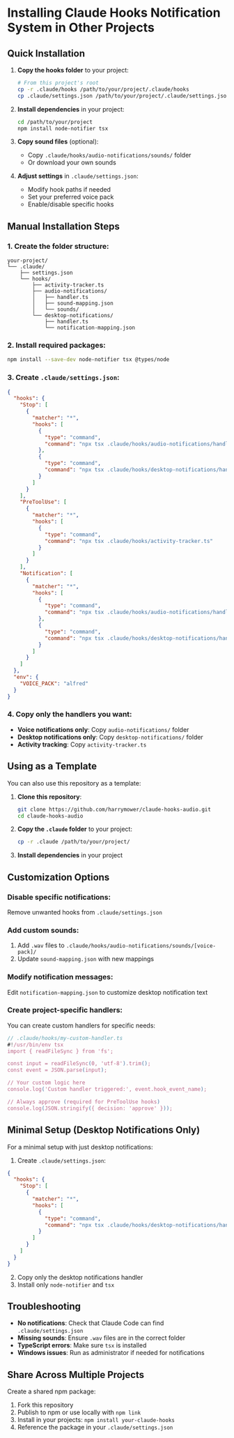 # Installing Claude Hooks Notification System in Other Projects

## Quick Installation

1. **Copy the hooks folder** to your project:
   ```bash
   # From this project's root
   cp -r .claude/hooks /path/to/your/project/.claude/hooks
   cp .claude/settings.json /path/to/your/project/.claude/settings.json
   ```

2. **Install dependencies** in your project:
   ```bash
   cd /path/to/your/project
   npm install node-notifier tsx
   ```

3. **Copy sound files** (optional):
   - Copy `.claude/hooks/audio-notifications/sounds/` folder
   - Or download your own sounds

4. **Adjust settings** in `.claude/settings.json`:
   - Modify hook paths if needed
   - Set your preferred voice pack
   - Enable/disable specific hooks

## Manual Installation Steps

### 1. Create the folder structure:
```
your-project/
└── .claude/
    ├── settings.json
    └── hooks/
        ├── activity-tracker.ts
        ├── audio-notifications/
        │   ├── handler.ts
        │   ├── sound-mapping.json
        │   └── sounds/
        └── desktop-notifications/
            ├── handler.ts
            └── notification-mapping.json
```

### 2. Install required packages:
```bash
npm install --save-dev node-notifier tsx @types/node
```

### 3. Create `.claude/settings.json`:
```json
{
  "hooks": {
    "Stop": [
      {
        "matcher": "*",
        "hooks": [
          {
            "type": "command",
            "command": "npx tsx .claude/hooks/audio-notifications/handler.ts"
          },
          {
            "type": "command",
            "command": "npx tsx .claude/hooks/desktop-notifications/handler.ts"
          }
        ]
      }
    ],
    "PreToolUse": [
      {
        "matcher": "*",
        "hooks": [
          {
            "type": "command",
            "command": "npx tsx .claude/hooks/activity-tracker.ts"
          }
        ]
      }
    ],
    "Notification": [
      {
        "matcher": "*",
        "hooks": [
          {
            "type": "command",
            "command": "npx tsx .claude/hooks/audio-notifications/handler.ts"
          },
          {
            "type": "command",
            "command": "npx tsx .claude/hooks/desktop-notifications/handler.ts"
          }
        ]
      }
    ]
  },
  "env": {
    "VOICE_PACK": "alfred"
  }
}
```

### 4. Copy only the handlers you want:
- **Voice notifications only**: Copy `audio-notifications/` folder
- **Desktop notifications only**: Copy `desktop-notifications/` folder
- **Activity tracking**: Copy `activity-tracker.ts`

## Using as a Template

You can also use this repository as a template:

1. **Clone this repository**:
   ```bash
   git clone https://github.com/harrymower/claude-hooks-audio.git
   cd claude-hooks-audio
   ```

2. **Copy the `.claude` folder** to your project:
   ```bash
   cp -r .claude /path/to/your/project/
   ```

3. **Install dependencies** in your project

## Customization Options

### Disable specific notifications:
Remove unwanted hooks from `.claude/settings.json`

### Add custom sounds:
1. Add `.wav` files to `.claude/hooks/audio-notifications/sounds/[voice-pack]/`
2. Update `sound-mapping.json` with new mappings

### Modify notification messages:
Edit `notification-mapping.json` to customize desktop notification text

### Create project-specific handlers:
You can create custom handlers for specific needs:
```typescript
// .claude/hooks/my-custom-handler.ts
#!/usr/bin/env tsx
import { readFileSync } from 'fs';

const input = readFileSync(0, 'utf-8').trim();
const event = JSON.parse(input);

// Your custom logic here
console.log('Custom handler triggered:', event.hook_event_name);

// Always approve (required for PreToolUse hooks)
console.log(JSON.stringify({ decision: 'approve' }));
```

## Minimal Setup (Desktop Notifications Only)

For a minimal setup with just desktop notifications:

1. Create `.claude/settings.json`:
```json
{
  "hooks": {
    "Stop": [
      {
        "matcher": "*",
        "hooks": [
          {
            "type": "command",
            "command": "npx tsx .claude/hooks/desktop-notifications/handler.ts"
          }
        ]
      }
    ]
  }
}
```

2. Copy only the desktop notifications handler
3. Install only `node-notifier` and `tsx`

## Troubleshooting

- **No notifications**: Check that Claude Code can find `.claude/settings.json`
- **Missing sounds**: Ensure `.wav` files are in the correct folder
- **TypeScript errors**: Make sure `tsx` is installed
- **Windows issues**: Run as administrator if needed for notifications

## Share Across Multiple Projects

Create a shared npm package:
1. Fork this repository
2. Publish to npm or use locally with `npm link`
3. Install in your projects: `npm install your-claude-hooks`
4. Reference the package in your `.claude/settings.json`